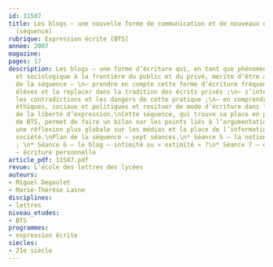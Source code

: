 ```yaml
---
id: 11587
title: Les blogs – une nouvelle forme de communication et de nouveaux enjeux (3/3)
  (séquence)
rubrique: Expression écrite [BTS]
annee: 2007
magazine: 
pages: 17
description: Les blogs – une forme d’écriture qui, en tant que phénomène scripturaire
  et sociologique à la frontière du public et du privé, mérite d’être analysée.\nObjectifs
  de la séquence – \n– prendre en compte cette forme d’écriture fréquente chez les
  élèves et la replacer dans la tradition des écrits privés ;\n– s’interroger sur
  les contradictions et les dangers de cette pratique ;\n– en comprendre les enjeux
  éthiques, sociaux et politiques et resituer de mode d’écriture dans la problématique
  de la liberté d’expression.\nCette séquence, qui trouve sa place en première année
  de BTS, permet de faire un bilan sur les points liés à l’argumentation et d’aborder
  une réflexion plus globale sur les médias et la place de l’information dans notre
  société.\nPlan de la séquence – sept séances.\n* Séance 5 – la notion de démocratie
  ; \n* Séance 6 – le blog – intimité ou « extimité » ?\n* Séance 7 – évaluation finale
  – écriture personnelle
article_pdf: 11587.pdf
revue: L’école des lettres des lycées
auteurs:
- Miguel Degoulet
- Marie-Thérèse Lasne
disciplines:
- lettres
niveau_etudes:
- BTS
programmes:
- expression écrite
siecles:
- 21e siècle
---
```

